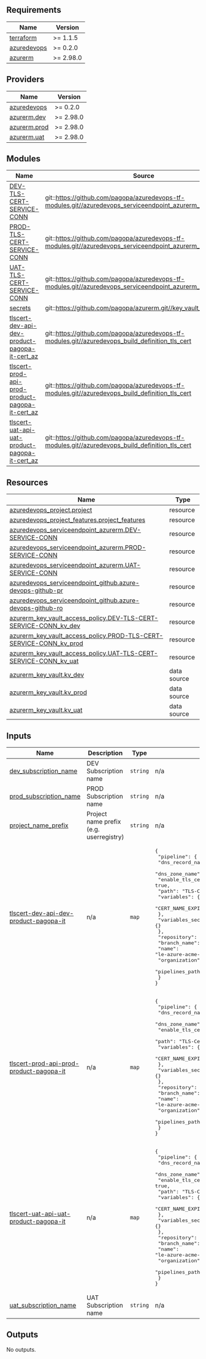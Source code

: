 <!-- markdownlint-disable -->
<!-- BEGINNING OF PRE-COMMIT-TERRAFORM DOCS HOOK -->
## Requirements

| Name | Version |
|------|---------|
| <a name="requirement_terraform"></a> [terraform](#requirement\_terraform) | >= 1.1.5 |
| <a name="requirement_azuredevops"></a> [azuredevops](#requirement\_azuredevops) | >= 0.2.0 |
| <a name="requirement_azurerm"></a> [azurerm](#requirement\_azurerm) | >= 2.98.0 |

## Providers

| Name | Version |
|------|---------|
| <a name="provider_azuredevops"></a> [azuredevops](#provider\_azuredevops) | >= 0.2.0 |
| <a name="provider_azurerm.dev"></a> [azurerm.dev](#provider\_azurerm.dev) | >= 2.98.0 |
| <a name="provider_azurerm.prod"></a> [azurerm.prod](#provider\_azurerm.prod) | >= 2.98.0 |
| <a name="provider_azurerm.uat"></a> [azurerm.uat](#provider\_azurerm.uat) | >= 2.98.0 |

## Modules

| Name | Source | Version |
|------|--------|---------|
| <a name="module_DEV-TLS-CERT-SERVICE-CONN"></a> [DEV-TLS-CERT-SERVICE-CONN](#module\_DEV-TLS-CERT-SERVICE-CONN) | git::https://github.com/pagopa/azuredevops-tf-modules.git//azuredevops_serviceendpoint_azurerm_limited | v2.0.4 |
| <a name="module_PROD-TLS-CERT-SERVICE-CONN"></a> [PROD-TLS-CERT-SERVICE-CONN](#module\_PROD-TLS-CERT-SERVICE-CONN) | git::https://github.com/pagopa/azuredevops-tf-modules.git//azuredevops_serviceendpoint_azurerm_limited | v2.0.4 |
| <a name="module_UAT-TLS-CERT-SERVICE-CONN"></a> [UAT-TLS-CERT-SERVICE-CONN](#module\_UAT-TLS-CERT-SERVICE-CONN) | git::https://github.com/pagopa/azuredevops-tf-modules.git//azuredevops_serviceendpoint_azurerm_limited | v2.0.4 |
| <a name="module_secrets"></a> [secrets](#module\_secrets) | git::https://github.com/pagopa/azurerm.git//key_vault_secrets_query | v2.0.5 |
| <a name="module_tlscert-dev-api-dev-product-pagopa-it-cert_az"></a> [tlscert-dev-api-dev-product-pagopa-it-cert\_az](#module\_tlscert-dev-api-dev-product-pagopa-it-cert\_az) | git::https://github.com/pagopa/azuredevops-tf-modules.git//azuredevops_build_definition_tls_cert | v2.0.4 |
| <a name="module_tlscert-prod-api-prod-product-pagopa-it-cert_az"></a> [tlscert-prod-api-prod-product-pagopa-it-cert\_az](#module\_tlscert-prod-api-prod-product-pagopa-it-cert\_az) | git::https://github.com/pagopa/azuredevops-tf-modules.git//azuredevops_build_definition_tls_cert | v2.0.4 |
| <a name="module_tlscert-uat-api-uat-product-pagopa-it-cert_az"></a> [tlscert-uat-api-uat-product-pagopa-it-cert\_az](#module\_tlscert-uat-api-uat-product-pagopa-it-cert\_az) | git::https://github.com/pagopa/azuredevops-tf-modules.git//azuredevops_build_definition_tls_cert | v2.0.4 |

## Resources

| Name | Type |
|------|------|
| [azuredevops_project.project](https://registry.terraform.io/providers/microsoft/azuredevops/latest/docs/resources/project) | resource |
| [azuredevops_project_features.project_features](https://registry.terraform.io/providers/microsoft/azuredevops/latest/docs/resources/project_features) | resource |
| [azuredevops_serviceendpoint_azurerm.DEV-SERVICE-CONN](https://registry.terraform.io/providers/microsoft/azuredevops/latest/docs/resources/serviceendpoint_azurerm) | resource |
| [azuredevops_serviceendpoint_azurerm.PROD-SERVICE-CONN](https://registry.terraform.io/providers/microsoft/azuredevops/latest/docs/resources/serviceendpoint_azurerm) | resource |
| [azuredevops_serviceendpoint_azurerm.UAT-SERVICE-CONN](https://registry.terraform.io/providers/microsoft/azuredevops/latest/docs/resources/serviceendpoint_azurerm) | resource |
| [azuredevops_serviceendpoint_github.azure-devops-github-pr](https://registry.terraform.io/providers/microsoft/azuredevops/latest/docs/resources/serviceendpoint_github) | resource |
| [azuredevops_serviceendpoint_github.azure-devops-github-ro](https://registry.terraform.io/providers/microsoft/azuredevops/latest/docs/resources/serviceendpoint_github) | resource |
| [azurerm_key_vault_access_policy.DEV-TLS-CERT-SERVICE-CONN_kv_dev](https://registry.terraform.io/providers/hashicorp/azurerm/latest/docs/resources/key_vault_access_policy) | resource |
| [azurerm_key_vault_access_policy.PROD-TLS-CERT-SERVICE-CONN_kv_prod](https://registry.terraform.io/providers/hashicorp/azurerm/latest/docs/resources/key_vault_access_policy) | resource |
| [azurerm_key_vault_access_policy.UAT-TLS-CERT-SERVICE-CONN_kv_uat](https://registry.terraform.io/providers/hashicorp/azurerm/latest/docs/resources/key_vault_access_policy) | resource |
| [azurerm_key_vault.kv_dev](https://registry.terraform.io/providers/hashicorp/azurerm/latest/docs/data-sources/key_vault) | data source |
| [azurerm_key_vault.kv_prod](https://registry.terraform.io/providers/hashicorp/azurerm/latest/docs/data-sources/key_vault) | data source |
| [azurerm_key_vault.kv_uat](https://registry.terraform.io/providers/hashicorp/azurerm/latest/docs/data-sources/key_vault) | data source |

## Inputs

| Name | Description | Type | Default | Required |
|------|-------------|------|---------|:--------:|
| <a name="input_dev_subscription_name"></a> [dev\_subscription\_name](#input\_dev\_subscription\_name) | DEV Subscription name | `string` | n/a | yes |
| <a name="input_prod_subscription_name"></a> [prod\_subscription\_name](#input\_prod\_subscription\_name) | PROD Subscription name | `string` | n/a | yes |
| <a name="input_project_name_prefix"></a> [project\_name\_prefix](#input\_project\_name\_prefix) | Project name prefix (e.g. userregistry) | `string` | n/a | yes |
| <a name="input_tlscert-dev-api-dev-product-pagopa-it"></a> [tlscert-dev-api-dev-product-pagopa-it](#input\_tlscert-dev-api-dev-product-pagopa-it) | n/a | `map` | <pre>{<br>  "pipeline": {<br>    "dns_record_name": "api",<br>    "dns_zone_name": "dev.product.pagopa.it",<br>    "enable_tls_cert": true,<br>    "path": "TLS-Certificates\\DEV",<br>    "variables": {<br>      "CERT_NAME_EXPIRE_SECONDS": "2592000"<br>    },<br>    "variables_secret": {}<br>  },<br>  "repository": {<br>    "branch_name": "master",<br>    "name": "le-azure-acme-tiny",<br>    "organization": "pagopa",<br>    "pipelines_path": "."<br>  }<br>}</pre> | no |
| <a name="input_tlscert-prod-api-prod-product-pagopa-it"></a> [tlscert-prod-api-prod-product-pagopa-it](#input\_tlscert-prod-api-prod-product-pagopa-it) | n/a | `map` | <pre>{<br>  "pipeline": {<br>    "dns_record_name": "api",<br>    "dns_zone_name": "product.pagopa.it",<br>    "enable_tls_cert": true,<br>    "path": "TLS-Certificates\\PROD",<br>    "variables": {<br>      "CERT_NAME_EXPIRE_SECONDS": "2592000"<br>    },<br>    "variables_secret": {}<br>  },<br>  "repository": {<br>    "branch_name": "master",<br>    "name": "le-azure-acme-tiny",<br>    "organization": "pagopa",<br>    "pipelines_path": "."<br>  }<br>}</pre> | no |
| <a name="input_tlscert-uat-api-uat-product-pagopa-it"></a> [tlscert-uat-api-uat-product-pagopa-it](#input\_tlscert-uat-api-uat-product-pagopa-it) | n/a | `map` | <pre>{<br>  "pipeline": {<br>    "dns_record_name": "api",<br>    "dns_zone_name": "uat.product.pagopa.it",<br>    "enable_tls_cert": true,<br>    "path": "TLS-Certificates\\UAT",<br>    "variables": {<br>      "CERT_NAME_EXPIRE_SECONDS": "2592000"<br>    },<br>    "variables_secret": {}<br>  },<br>  "repository": {<br>    "branch_name": "master",<br>    "name": "le-azure-acme-tiny",<br>    "organization": "pagopa",<br>    "pipelines_path": "."<br>  }<br>}</pre> | no |
| <a name="input_uat_subscription_name"></a> [uat\_subscription\_name](#input\_uat\_subscription\_name) | UAT Subscription name | `string` | n/a | yes |

## Outputs

No outputs.
<!-- END OF PRE-COMMIT-TERRAFORM DOCS HOOK -->
